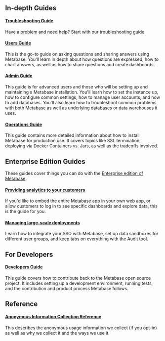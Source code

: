 ## In-depth Guides

#### [Troubleshooting Guide](troubleshooting-guide/index.md)
Have a problem and need help? Start with our troubleshooting guide.

#### [Users Guide](users-guide/start.md)
This is the go-to guide on asking questions and sharing answers using Metabase. You'll learn in depth about how questions are expressed, how to chart answers, as well as how to share questions and create dashboards.

#### [Admin Guide](administration-guide/start.md)
This guide is for advanced users and those who will be setting up and maintaining a Metabase installation. You'll learn how to set the instance up, how to configure common settings, how to manage user accounts, and how to add databases. You'll also learn how to troubleshoot common problems with both Metabase as well as underlying databases or data warehouses it uses.

#### [Operations Guide](operations-guide/start.md)
This guide contains more detailed information about how to install Metabase for production use. It covers topics like SSL termination, deploying via Docker Containers vs. Jars, as well as the tradeoffs involved.


## Enterprise Edition Guides
These guides cover things you can do with the [Enterprise edition of Metabase](https://metabase.com/enterprise/).

#### [Providing analytics to your customers](./enterprise-customer-facing-guide/start.md)
If you'd like to embed the entire Metabase app in your own web app, or allow customers to log in to see specific dashboards and explore data, this is the guide for you.

#### [Managing large-scale deployments]((./enterprise-guide/start.md))
Learn how to integrate your SSO with Metabase, set up data sandboxes for different user groups, and keep tabs on everything with the Audit tool.


## For Developers

#### [Developers Guide](developers-guide.md)
This guide covers how to contribute back to the Metabase open source project. It includes setting up a development environment, running tests, and the contribution and product process Metabase follows.


## Reference

#### [Anonymous Information Collection Reference](information-collection.md)
This describes the anonymous usage information we collect (if you opt-in) as well as why we collect it and the ways we use it.
